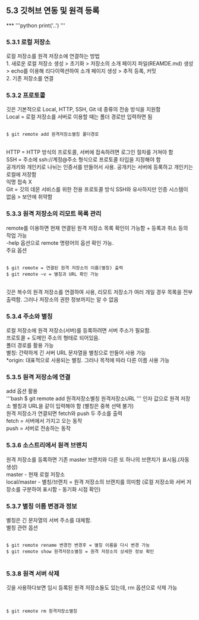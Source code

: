 <h2>5.3 깃허브 연동 및 원격 등록</h2>
***
'''python
print('..')
'''
<h3>5.3.1 로컬 저장소</h3>
로컬 저장소를 원격 저장소에 연결하는 방법<br>
1. 새로운 로컬 저장소 생성 > 초기화 > 저장소의 소개 페이지 파일(REAMDE.md) 생성 > echo를 이용해 리다이렉션하여 소개 페이지 생성 > 추적 등록, 커밋<br>
2. 기존 저장소를 연결
<h3>5.3.2 프로토콜</h3>
깃은 기본적으로 Local, HTTP, SSH, Git 네 종류의 전송 방식을 지원함<br>
Local = 로컬 저장소를 서버로 이용할 때는 폴더 경로만 입력하면 됨<br>
<pre>
<code>
$ git remote add 원격저장소별칭 폴더경로
</code>
</pre>
HTTP = HTTP 방식의 프로토콜, 서버에 접속하려면 로그인 절차를 거쳐야 함<br>
SSH = 주소에 ssh://계정@주소 형식으로 프로토콜 타입을 지정해야 함<br>
공개키와 개인키로 나뉘는 인증서를 만들어서 사용. 공개키는 서버에 등록하고 개인키는 로컬에 저장함<br>
익명 접속 X<br>
Git = 깃의 데몬 서비스를 위한 전용 프로토콜 방식 SSH와 유사하지만 인증 시스템이 없음 > 보안에 취약함   

<h3>5.3.3 원격 저장소의 리모트 목록 관리</h3>   
remote를 이용하면 현재 연결된 원격 저장소 목록 확인이 가능함 + 등록과 취소 등의 작업 가능<br>
-help 옵션으로 remote 명령어의 옵션 확인 가능.<br> 
주요 옵션<br>
<pre>
<code>
$ git remote = 연결된 원격 저장소의 이름(별칭) 출력
$ git remote ~v = 별칭과 URL 확인 가능
</code>
</pre>  
깃은 복수의 원격 저장소를 연결하여 사용, 리모트 저장소가 여러 개일 경우 목록을 전부 출력함. 그러나 저장소의 권한 정보까지는 알 수 없음<br>
<h3>5.3.4 주소와 별칭</h3>
로컬 저장소에 원격 저장소(서버)를 등록하려면 서버 주소가 필요함.<br>
프로토콜 + 도메인 주소의 형태로 되어있음.<br>
폴더 경로를 활용 가능<br>
별칭: 간략하게 긴 서버 URL 문자열을 별칭으로 만들어 사용 가능<br>
*origin: 대표적으로 사용되는 별칭. 그러나 목적에 따라 다른 이름 사용 가능
<h3>5.3.5 원격 저장소에 연결</h3>   
add 옵션 활용<br>
'''bash
$ git remote add 원격저장소별칭 원격저장소URL
'''
인자 값으로 원격 저장소 별칭과 URL을 같이 입력해야 함 (별칭은 중복 선택 불가)<br>
원격 저장소가 연결되면 fetch와 push 두 주소를 출력<br>
fetch = 서버에서 가지고 오는 동작<br>
push = 서버로 전송하는 동작
<h3>5.3.6 소스트리에서 원격 브랜치</h3>   
원격 저장소를 등록하면 기존 master 브랜치와 다른 또 하나의 브랜치가 표시됨.(자동 생성)<br>
master - 현재 로컬 저장소<br>
local/master - 별칭/브랜치 = 원격 저장소의 브랜치를 의미함 (로컬 저장소와 서버 저장소를 구분하여 표시함 - 동기화 시점 확인)<br>
<h3>5.3.7 별칭 이름 변경과 정보</h3>
별칭은 긴 문자열의 서버 주소를 대체함.<br>
별칭 관련 옵션<br>
<pre>
<code>
$ git remote rename 변경전 변경후 = 별칭 이름을 다시 변경 가능
$ git remote show 원격저장소별칭 = 원격 저장소의 상세한 정보 확인
</code>
</pre>
<h3>5.3.8 원격 서버 삭제</h3>    
깃을 사용하다보면 임시 등록된 원격 저장소들도 있는데, rm 옵션으로 삭제 가능<br>
<pre>   
<code>
$ git remote rm 원격저장소별칭
</code>
</pre>

